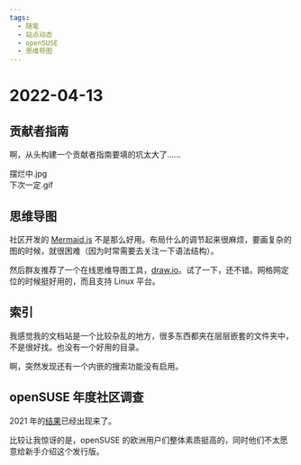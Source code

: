 ```yaml
---
tags:
  - 随笔
  - 站点动态
  - openSUSE
  - 思维导图
---
```


# 2022-04-13

## 贡献者指南

啊，从头构建一个贡献者指南要填的坑太大了……

摆烂中.jpg  
下次一定.gif

## 思维导图

社区开发的 [Mermaid,js](https://mermaid-js.github.io/mermaid/) 不是那么好用。布局什么的调节起来很麻烦，要画复杂的图的时候，就很困难（因为时常需要去关注一下语法结构）。

然后群友推荐了一个在线思维导图工具，[draw.io](https://app.diagrams.net/#)。试了一下，还不错。网格网定位的时候挺好用的，而且支持 Linux 平台。

## 索引

我感觉我的文档站是一个比较杂乱的地方，很多东西都夹在层层嵌套的文件夹中，不是很好找。也没有一个好用的目录。

啊，突然发现还有一个内嵌的搜索功能没有启用。

## openSUSE 年度社区调查

2021 年的[结果](https://en.opensuse.org/End-of-year-surveys/2021)已经出现来了。

比较让我惊讶的是，openSUSE 的欧洲用户们整体素质挺高的，同时他们不太愿意给新手介绍这个发行版。